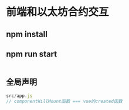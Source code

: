 # 前端和以太坊合约交互


## npm install
## npm run start

```javascript

```

## 全局声明

```javascript
src/app.js
// componentWillMount函数 === vue的created函数

```






